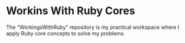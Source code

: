 # Workins With Ruby Cores 

The "WorkingsWithRuby" repository is my practical workspace where I apply Ruby core concepts to solve my problems.
